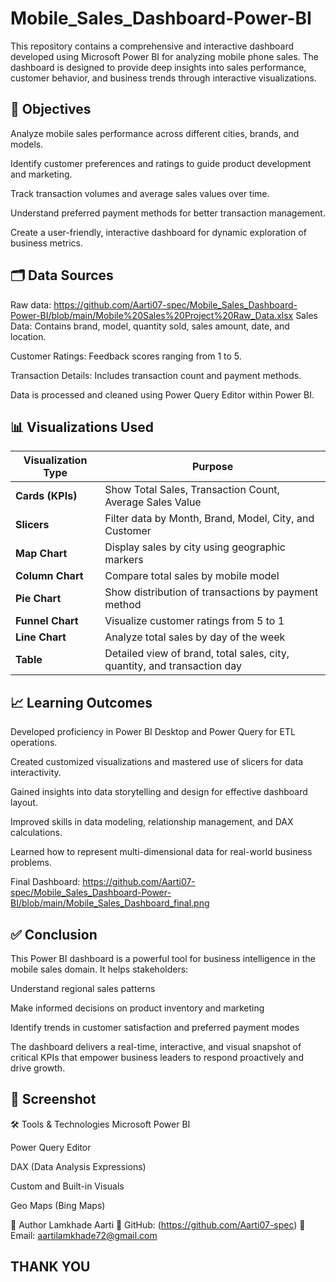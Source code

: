 # Mobile_Sales_Dashboard-Power-BI

This repository contains a comprehensive and interactive dashboard developed using Microsoft Power BI for analyzing mobile phone sales. The dashboard is designed to provide deep insights into sales performance, customer behavior, and business trends through interactive visualizations.

## 🎯 Objectives
Analyze mobile sales performance across different cities, brands, and models.

Identify customer preferences and ratings to guide product development and marketing.

Track transaction volumes and average sales values over time.

Understand preferred payment methods for better transaction management.

Create a user-friendly, interactive dashboard for dynamic exploration of business metrics.

## 🗂️ Data Sources
Raw data:  https://github.com/Aarti07-spec/Mobile_Sales_Dashboard-Power-BI/blob/main/Mobile%20Sales%20Project%20Raw_Data.xlsx
Sales Data: Contains brand, model, quantity sold, sales amount, date, and location.

Customer Ratings: Feedback scores ranging from 1 to 5.

Transaction Details: Includes transaction count and payment methods.

Data is processed and cleaned using Power Query Editor within Power BI.

## 📊 Visualizations Used


| Visualization Type | Purpose                                                                  |
| ------------------ | ------------------------------------------------------------------------ |
| **Cards (KPIs)**   | Show Total Sales, Transaction Count, Average Sales Value                 |
| **Slicers**        | Filter data by Month, Brand, Model, City, and Customer                   |
| **Map Chart**      | Display sales by city using geographic markers                           |
| **Column Chart**   | Compare total sales by mobile model                                      |
| **Pie Chart**      | Show distribution of transactions by payment method                      |
| **Funnel Chart**   | Visualize customer ratings from 5 to 1                                   |
| **Line Chart**     | Analyze total sales by day of the week                                   |
| **Table**          | Detailed view of brand, total sales, city, quantity, and transaction day |

## 📈 Learning Outcomes
Developed proficiency in Power BI Desktop and Power Query for ETL operations.

Created customized visualizations and mastered use of slicers for data interactivity.

Gained insights into data storytelling and design for effective dashboard layout.

Improved skills in data modeling, relationship management, and DAX calculations.

Learned how to represent multi-dimensional data for real-world business problems.

Final Dashboard:
https://github.com/Aarti07-spec/Mobile_Sales_Dashboard-Power-BI/blob/main/Mobile_Sales_Dashboard_final.png
## ✅ Conclusion
This Power BI dashboard is a powerful tool for business intelligence in the mobile sales domain. It helps stakeholders:

Understand regional sales patterns

Make informed decisions on product inventory and marketing

Identify trends in customer satisfaction and preferred payment modes

The dashboard delivers a real-time, interactive, and visual snapshot of critical KPIs that empower business leaders to respond proactively and drive growth.

## 📸 Screenshot

🛠 Tools & Technologies
Microsoft Power BI

Power Query Editor

DAX (Data Analysis Expressions)

Custom and Built-in Visuals

Geo Maps (Bing Maps)

👤 Author
Lamkhade Aarti
🔗 GitHub: (https://github.com/Aarti07-spec)
📧 Email: aartilamkhade72@gmail.com


## THANK YOU
